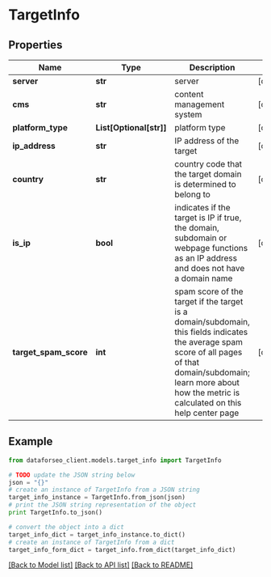 # TargetInfo


## Properties

Name | Type | Description | Notes
------------ | ------------- | ------------- | -------------
**server** | **str** | server | [optional] 
**cms** | **str** | content management system | [optional] 
**platform_type** | **List[Optional[str]]** | platform type | [optional] 
**ip_address** | **str** | IP address of the target | [optional] 
**country** | **str** | country code that the target domain is determined to belong to | [optional] 
**is_ip** | **bool** | indicates if the target is IP if true, the domain, subdomain or webpage functions as an IP address and does not have a domain name | [optional] 
**target_spam_score** | **int** | spam score of the target if the target is a domain/subdomain, this fields indicates the average spam score of all pages of that domain/subdomain; learn more about how the metric is calculated on this help center page | [optional] 

## Example

```python
from dataforseo_client.models.target_info import TargetInfo

# TODO update the JSON string below
json = "{}"
# create an instance of TargetInfo from a JSON string
target_info_instance = TargetInfo.from_json(json)
# print the JSON string representation of the object
print TargetInfo.to_json()

# convert the object into a dict
target_info_dict = target_info_instance.to_dict()
# create an instance of TargetInfo from a dict
target_info_form_dict = target_info.from_dict(target_info_dict)
```
[[Back to Model list]](../README.md#documentation-for-models) [[Back to API list]](../README.md#documentation-for-api-endpoints) [[Back to README]](../README.md)


